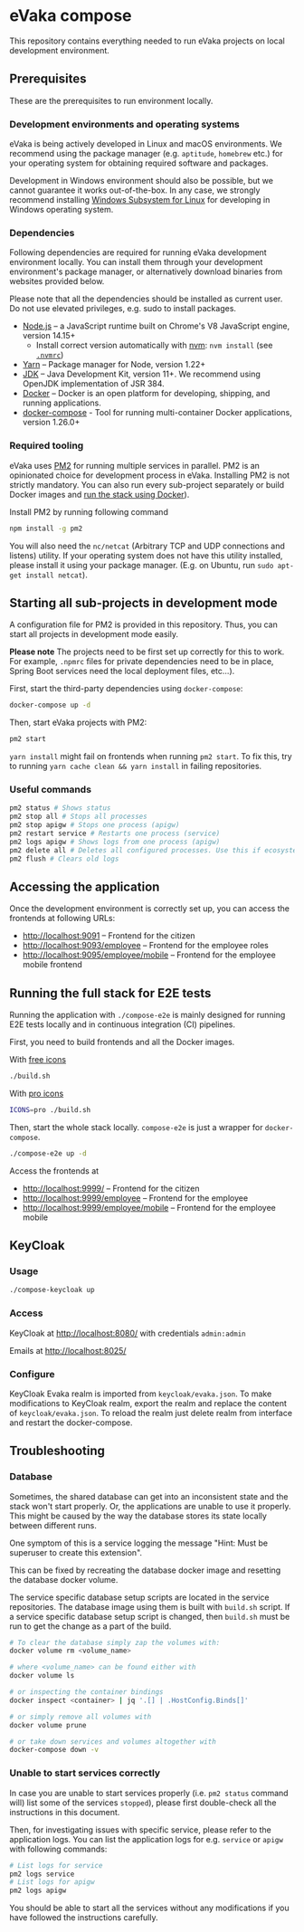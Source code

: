 <!--
SPDX-FileCopyrightText: 2017-2020 City of Espoo

SPDX-License-Identifier: LGPL-2.1-or-later
-->

# eVaka compose

This repository contains everything needed to run eVaka projects
on local development environment.

## Prerequisites

These are the prerequisites to run environment locally.

### Development environments and operating systems

eVaka is being actively developed in Linux and macOS environments.
We recommend using the package manager (e.g. `aptitude`, `homebrew` etc.)
for your operating system for obtaining required software and packages.

Development in Windows environment should also be possible, but we
cannot guarantee it works out-of-the-box. In any case, we strongly recommend
installing [Windows Subsystem for Linux](https://docs.microsoft.com/en-us/windows/wsl/install-win10)
for developing in Windows operating system.

### Dependencies

Following dependencies are required for running eVaka development
environment locally. You can install them through your development
environment's package manager, or alternatively download binaries
from websites provided below.

Please note that all the dependencies should be installed as
current user. Do not use elevated privileges, e.g. sudo to install
packages.

- [Node.js](https://nodejs.org/en/) – a JavaScript runtime built on Chrome's V8 JavaScript engine, version  14.15+
  - Install correct version automatically with [nvm](https://github.com/nvm-sh/nvm): `nvm install` (see [`.nvmrc`](../.nvmrc))
- [Yarn](https://yarnpkg.com/getting-started/install) – Package manager for Node, version 1.22+
- [JDK](https://openjdk.java.net/projects/jdk/11/) – Java Development
  Kit, version 11+. We recommend using OpenJDK implementation of JSR 384.
- [Docker](https://docs.docker.com/get-docker/) – Docker is an open platform for developing, shipping, and running applications.
- [docker-compose](https://docs.docker.com/compose/install/) - Tool for running multi-container Docker applications, version 1.26.0+

### Required tooling

eVaka uses [PM2](https://pm2.keymetrics.io/) for running multiple
services in parallel. PM2 is an opinionated choice for
development process in eVaka. Installing PM2 is not strictly
mandatory. You can also run every sub-project separately or
build Docker images and [run the stack using Docker](#running-the-full-stack-for-e2e-tests)).

Install PM2 by running following command

```bash
npm install -g pm2
```

You will also need the `nc/netcat` (Arbitrary TCP and UDP connections and listens) utility.
If your operating system does not have this utility installed, please install
it using your package manager. (E.g. on Ubuntu, run  `sudo apt-get install netcat`).

## Starting all sub-projects in development mode

A configuration file for PM2 is provided in this repository. Thus,
you can start all projects in development mode easily.

**Please note** The projects need to be first set up correctly
for this to work. For example, `.npmrc` files for private dependencies
need to be in place, Spring Boot services need the local deployment
files, etc…).

First, start the third-party dependencies using `docker-compose`:

```bash
docker-compose up -d
```

Then, start eVaka projects with PM2:

```bash
pm2 start
```

`yarn install` might fail on frontends when running `pm2 start`. To
fix this, try to running `yarn cache clean && yarn install` in failing
repositories.

### Useful commands

```bash
pm2 status # Shows status
pm2 stop all # Stops all processes
pm2 stop apigw # Stops one process (apigw)
pm2 restart service # Restarts one process (service)
pm2 logs apigw # Shows logs from one process (apigw)
pm2 delete all # Deletes all configured processes. Use this if ecosystem.config.js has changed
pm2 flush # Clears old logs
```

## Accessing the application

Once the development environment is correctly set up, you can access
the frontends at following URLs:

- <http://localhost:9091> – Frontend for the citizen
- <http://localhost:9093/employee> – Frontend for the employee roles
- <http://localhost:9095/employee/mobile> – Frontend for the employee mobile frontend

## Running the full stack for E2E tests

Running the application with `./compose-e2e` is mainly
designed for running E2E tests locally and in continuous integration
(CI) pipelines.

First, you need to build frontends and all the Docker images.

With [free icons](../frontend/README.md#using-free-icons)

```sh
./build.sh
```

With [pro icons](../frontend/README.md#using-professional-icons)

```sh
ICONS=pro ./build.sh
```

Then, start the whole stack locally. `compose-e2e` is just a
wrapper for `docker-compose`.

```sh
./compose-e2e up -d
```

Access the frontends at

- <http://localhost:9999/> – Frontend for the citizen
- <http://localhost:9999/employee> – Frontend for the employee
- <http://localhost:9999/employee/mobile> – Frontend for the employee mobile

## KeyCloak

### Usage

```bash
./compose-keycloak up
```

### Access

KeyCloak at <http://localhost:8080/> with credentials `admin:admin`

Emails at <http://localhost:8025/>

### Configure

KeyCloak Evaka realm is imported from `keycloak/evaka.json`. To make
modifications to KeyCloak realm, export the realm and replace
the content of `keycloak/evaka.json`. To reload the realm just delete
realm from interface and restart the docker-compose.

## Troubleshooting

### Database

Sometimes, the shared database can get into an inconsistent state and
the stack won't start properly. Or, the applications are unable to use
it properly. This might be caused by the way the database stores
its state locally between different runs.

One symptom of this is a service logging the message "Hint: Must be
superuser to create this extension".

This can be fixed by recreating the database docker image and resetting the database docker volume.

The service specific database setup scripts are located in the
service repositories. The database image using them is built with
`build.sh` script. If a service specific database setup script is
changed, then `build.sh` must be run to get the change as a part of the
build.

```bash
# To clear the database simply zap the volumes with:
docker volume rm <volume_name>

# where <volume_name> can be found either with
docker volume ls

# or inspecting the container bindings
docker inspect <container> | jq '.[] | .HostConfig.Binds[]'

# or simply remove all volumes with
docker volume prune

# or take down services and volumes altogether with
docker-compose down -v
```

### Unable to start services correctly

In case you are unable to start services properly (i.e. `pm2 status` command will)
list some of the services `stopped`), please first double-check all the instructions
in this document.

Then, for investigating issues with specific service, please refer to the application logs.
You can list the application logs for e.g. `service` or `apigw` with following commands:

```bash
# List logs for service
pm2 logs service
# List logs for apigw
pm2 logs apigw
```

You should be able to start all the services without any modifications
if you have followed the instructions carefully.
